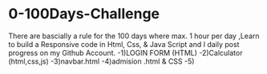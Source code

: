 # 0-100Days-Challenge
There are bascially a rule for the 100 days where max. 1 hour per day ,Learn to build a Responsive code in Html, Css, & Java Script and I daily post progress on my Github Account.
-1)LOGIN FORM (HTML) 
-2)Calculator (html,css,js)
-3)navbar.html 
-4)admision .html & CSS
-5)
